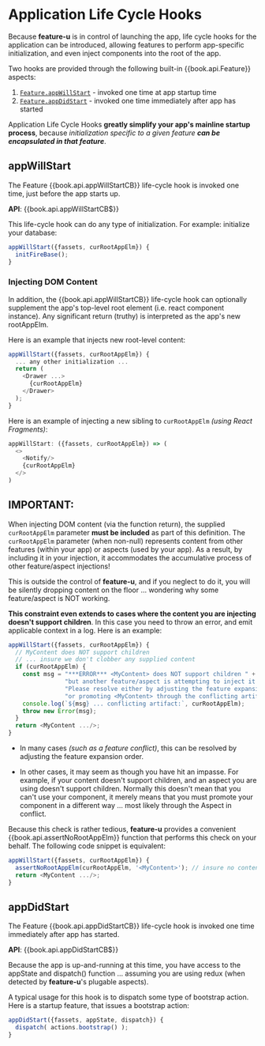 # Application Life Cycle Hooks

Because **feature-u** is in control of launching the app, life cycle
hooks for the application can be introduced, allowing features to
perform app-specific initialization, and even inject components into
the root of the app.

Two hooks are provided through the following built-in
{{book.api.Feature}} aspects:

1. [`Feature.appWillStart`](#appwillstart) - invoked one time at app startup time
2. [`Feature.appDidStart`](#appdidstart)   - invoked one time immediately after app has started

Application Life Cycle Hooks **greatly simplify your app's mainline
startup process**, because _initialization specific to a given feature
**can be encapsulated in that feature**_.


## appWillStart

The Feature {{book.api.appWillStartCB}} life-cycle hook is invoked one
time, just before the app starts up.

**API**: {{book.api.appWillStartCB$}}

This life-cycle hook can do any type of initialization.  For example:
initialize your database:

```js
appWillStart({fassets, curRootAppElm}) {
  initFireBase();
}
```

### Injecting DOM Content

In addition, the {{book.api.appWillStartCB}} life-cycle hook can
optionally supplement the app's top-level root element (i.e. react
component instance).  Any significant return (truthy) is interpreted
as the app's new rootAppElm.

Here is an example that injects new root-level content:

```js
appWillStart({fassets, curRootAppElm}) {
  ... any other initialization ...
  return (
    <Drawer ...>
      {curRootAppElm}
    </Drawer>
  );
}
```

Here is an example of injecting a new sibling to `curRootAppElm` _(using
React Fragments)_:

```js
appWillStart: ({fassets, curRootAppElm}) => (
  <>
    <Notify/>
    {curRootAppElm}
  </>
)
```

**IMPORTANT**: 
---

When injecting DOM content (via the function return), the supplied
`curRootAppElm` parameter **must be included** as part of this
definition.
The `curRootAppElm` parameter (when non-null) represents content from
other features (within your app) or aspects (used by your app).
As a result, by including it in your injection, it accommodates the
accumulative process of other feature/aspect injections!

This is outside the control of **feature-u**, and if you neglect to do
it, you will be silently dropping content on the floor ... wondering
why some feature/aspect is NOT working.

**This constraint even extends to cases where the content you are
injecting doesn't support children**.  In this case you need to throw
an error, and emit applicable context in a log.
Here is an example:

```js
appWillStart({fassets, curRootAppElm}) {
  // MyContent does NOT support children
  // ... insure we don't clobber any supplied content
  if (curRootAppElm) {
    const msg = "***ERROR*** <MyContent> does NOT support children " +
                "but another feature/aspect is attempting to inject it's content. " +
                "Please resolve either by adjusting the feature expansion order, " +
                "or promoting <MyContent> through the conflicting artifact.";
    console.log(`${msg} ... conflicting artifact:`, curRootAppElm);
    throw new Error(msg);
  }
  return <MyContent .../>;
}
```

- In many cases _(such as a feature conflict)_, this can be resolved
  by adjusting the feature expansion order.

- In other cases, it may seem as though you have hit an impasse.  For
  example, if your content doesn't support children, and an aspect
  you are using doesn't support children.  Normally this doesn't mean
  that you can't use your component, it merely means that you must
  promote your component in a different way ... most likely through
  the Aspect in conflict.

Because this check is rather tedious, **feature-u** provides a
convenient {{book.api.assertNoRootAppElm}} function that performs this
check on your behalf.  The following code snippet is equivalent:

```js
appWillStart({fassets, curRootAppElm}) {
  assertNoRootAppElm(curRootAppElm, '<MyContent>'); // insure no content is clobbered (children NOT supported)
  return <MyContent .../>;
}
```


## appDidStart

The Feature {{book.api.appDidStartCB}} life-cycle hook is invoked one
time immediately after app has started.

**API**: {{book.api.appDidStartCB$}}

Because the app is up-and-running at this time, you have access to the
appState and dispatch() function ... assuming you are using redux
(when detected by **feature-u**'s plugable aspects).

A typical usage for this hook is to dispatch some type of bootstrap
action.  Here is a startup feature, that issues a bootstrap action:

```js
appDidStart({fassets, appState, dispatch}) {
  dispatch( actions.bootstrap() );
}
```
